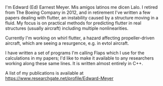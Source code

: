 I'm Edward (Ed) Earnest Meyer. Mis amigos latinos me dicen Lalo.
I retired from The Boeing Company in 2012, and in retirement
I've written a few papers dealing with flutter, an instability
caused by a structure moving in a fluid. My focus is on practical
methods for predicting flutter in real structures (usually aircraft)
including multiple nonlinearities.

Currently I'm working on whirl flutter, a hazard affecting
propeller-driven aircraft, which are seeing a resurgence, e.g. in
evtol aircraft.

I have written a set of programs I'm calling Flaps which I use for
the calculations in my papers; I'd like to make it available to
any researchers working along these same lines. It is written almost
entirely in C++.

A list of my publications is available at
https://www.researchgate.net/profile/Edward-Meyer


<!--
**eem2314/eem2314** is a ✨ _special_ ✨ repository because its `README.md` (this file) appears on your GitHub profile.

Here are some ideas to get you started:

- 🔭 I’m currently working on ...
- 🌱 I’m currently learning ...
- 👯 I’m looking to collaborate on ...
- 🤔 I’m looking for help with ...
- 💬 Ask me about ...
- 📫 How to reach me: ...
- 😄 Pronouns: ...
- ⚡ Fun fact: ...
-->
